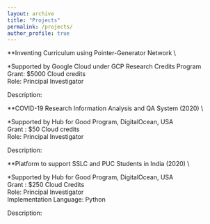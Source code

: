 ```yaml
---
layout: archive
title: "Projects"
permalink: /projects/
author_profile: true
---
```

**Inventing Curriculum using Pointer-Generator Network \

*Supported by Google Cloud under GCP Research Credits Program \
Grant: $5000 Cloud credits \
Role: Principal Investigator 

Description: 

**COVID-19 Research Information Analysis and QA System (2020) \

*Supported by Hub for Good Program, DigitalOcean, USA \
Grant : $50 Cloud credits\
Role: Principal Investigator

Description: 

**Platform to support SSLC and PUC Students in India (2020) \

*Supported by Hub for Good Program, DigitalOcean, USA \
Grant : $250 Cloud Credits \
Role: Principal Investigator \
Implementation Language: Python 

Description:

